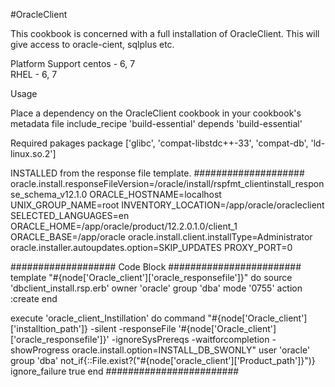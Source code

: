 #OracleClient

This cookbook is concerned with a full installation of OracleClient. This will give access to oracle-cient, sqlplus etc. 

Platform Support 
centos  - 6, 7   
RHEL    - 6, 7 

Usage

Place a dependency on the OracleClient cookbook in your cookbook's metadata file include_recipe 'build-essential' depends 'build-essential'

Required pakages package ['glibc', 'compat-libstdc++-33', 'compat-db', 'ld-linux.so.2']

INSTALLED from the response file template.
####################
oracle.install.responseFileVersion=/oracle/install/rspfmt_clientinstall_response_schema_v12.1.0
ORACLE_HOSTNAME=localhost
UNIX_GROUP_NAME=root
INVENTORY_LOCATION=/app/oracle/oracleclient
SELECTED_LANGUAGES=en
ORACLE_HOME=/app/oracle/product/12.2.0.1.0/client_1
ORACLE_BASE=/app/oracle
oracle.install.client.installType=Administrator
oracle.installer.autoupdates.option=SKIP_UPDATES
PROXY_PORT=0

###################
Code Block
########################
template "#{node['Oracle_client']['oracle_responsefile']}" do
  source 'dbclient_install.rsp.erb'
  owner 'oracle'
  group 'dba'
  mode '0755'
  action :create
end

execute 'oracle_client_Instillation' do
 command "#{node['Oracle_client']['installtion_path']} -silent -responseFile '#{node['Oracle_client']['oracle_responsefile']}' -ignoreSysPrereqs -waitforcompletion -showProgress oracle.install.option=INSTALL_DB_SWONLY"
 user 'oracle'
 group 'dba'
 not_if{::File.exist?("#{node['oracle_client']['Product_path']}")}
 ignore_failure true
end
########################
